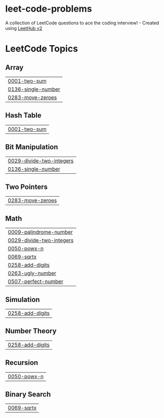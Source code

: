 # leet-code-problems
A collection of LeetCode questions to ace the coding interview! - Created using [LeetHub v2](https://github.com/arunbhardwaj/LeetHub-2.0)

<!---LeetCode Topics Start-->
# LeetCode Topics
## Array
|  |
| ------- |
| [0001-two-sum](https://github.com/hemachandransairam/leet-code-problems/tree/master/0001-two-sum) |
| [0136-single-number](https://github.com/hemachandransairam/leet-code-problems/tree/master/0136-single-number) |
| [0283-move-zeroes](https://github.com/hemachandransairam/leet-code-problems/tree/master/0283-move-zeroes) |
## Hash Table
|  |
| ------- |
| [0001-two-sum](https://github.com/hemachandransairam/leet-code-problems/tree/master/0001-two-sum) |
## Bit Manipulation
|  |
| ------- |
| [0029-divide-two-integers](https://github.com/hemachandransairam/leet-code-problems/tree/master/0029-divide-two-integers) |
| [0136-single-number](https://github.com/hemachandransairam/leet-code-problems/tree/master/0136-single-number) |
## Two Pointers
|  |
| ------- |
| [0283-move-zeroes](https://github.com/hemachandransairam/leet-code-problems/tree/master/0283-move-zeroes) |
## Math
|  |
| ------- |
| [0009-palindrome-number](https://github.com/hemachandransairam/leet-code-problems/tree/master/0009-palindrome-number) |
| [0029-divide-two-integers](https://github.com/hemachandransairam/leet-code-problems/tree/master/0029-divide-two-integers) |
| [0050-powx-n](https://github.com/hemachandransairam/leet-code-problems/tree/master/0050-powx-n) |
| [0069-sqrtx](https://github.com/hemachandransairam/leet-code-problems/tree/master/0069-sqrtx) |
| [0258-add-digits](https://github.com/hemachandransairam/leet-code-problems/tree/master/0258-add-digits) |
| [0263-ugly-number](https://github.com/hemachandransairam/leet-code-problems/tree/master/0263-ugly-number) |
| [0507-perfect-number](https://github.com/hemachandransairam/leet-code-problems/tree/master/0507-perfect-number) |
## Simulation
|  |
| ------- |
| [0258-add-digits](https://github.com/hemachandransairam/leet-code-problems/tree/master/0258-add-digits) |
## Number Theory
|  |
| ------- |
| [0258-add-digits](https://github.com/hemachandransairam/leet-code-problems/tree/master/0258-add-digits) |
## Recursion
|  |
| ------- |
| [0050-powx-n](https://github.com/hemachandransairam/leet-code-problems/tree/master/0050-powx-n) |
## Binary Search
|  |
| ------- |
| [0069-sqrtx](https://github.com/hemachandransairam/leet-code-problems/tree/master/0069-sqrtx) |
<!---LeetCode Topics End-->